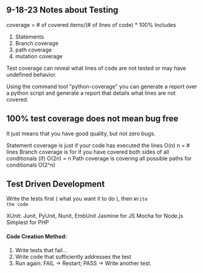 ## 9-18-23 Notes about Testing

coverage = # of covered items/(# of lines of code) * 100%
Includes

1. Statements
2. Branch coverage
3. path coverage
4. mutation coverage

Test coverage can reveal what lines of code are not tested or may have 
undefined behavior.

Using the command tool "python-coverage" you can generate a report over a 
python script and generate a report that details what lines are not covered.

100% test coverage does not mean bug free
---

It just means that you have good quality, but not zero bugs.

Statement coverage is just if your code has executed the lines O(n) n = # lines
Branch coverage is for if you have covered both sides of all conditionals (if) O(2n) = n
Path coverage is covering all possible paths for conditionals O(2^n) 

Test Driven Development
---

Write the tests first ( what you want it to do ), then
<code>Write the code</code>

XUnit: Junit, PyUnit, Nunit, EmbUnit
Jasmine for JS
Mocha for Node.js
Simplest for PHP

#### Code Creation Method:
1. Write tests that fail...
2. Write code that sufficiently addresses the test
3. Run again: FAIL -> Restart; PASS -> Write another test.
